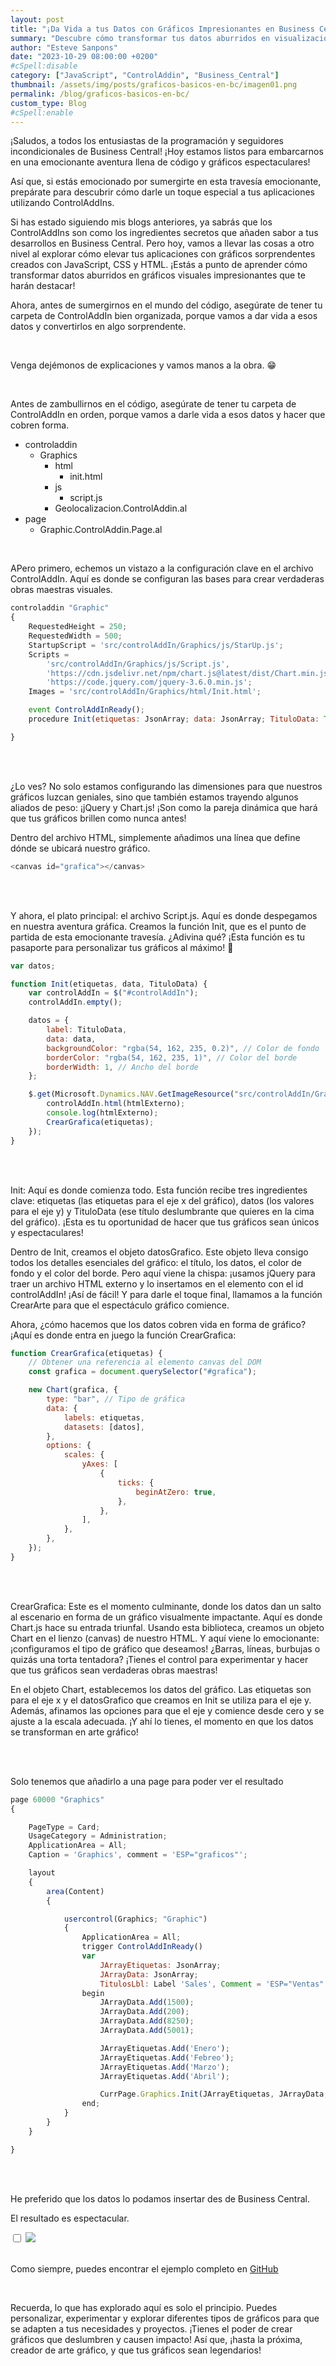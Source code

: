 ```yaml
---
layout: post
title: "¡Da Vida a tus Datos con Gráficos Impresionantes en Business Central!"
summary: "Descubre cómo transformar tus datos aburridos en visualizaciones sorprendentes en Business Central utilizando ControlAddIns. En este emocionante recorrido, te guiaré a través del código que te permitirá crear gráficos impactantes con JavaScript, CSS y HTML."
author: "Esteve Sanpons"
date: "2023-10-29 08:00:00 +0200"
#cSpell:disable
category: ["JavaScript", "ControlAddin", "Business_Central"]
thumbnail: /assets/img/posts/graficos-basicos-en-bc/imagen01.png
permalink: /blog/graficos-basicos-en-bc/
custom_type: Blog
#cSpell:enable
---
```


¡Saludos, a todos los entusiastas de la programación y seguidores incondicionales de Business Central! ¡Hoy estamos listos para embarcarnos en una emocionante aventura llena de código y gráficos espectaculares!

Así que, si estás emocionado por sumergirte en esta travesía emocionante, prepárate para descubrir cómo darle un toque especial a tus aplicaciones utilizando ControlAddIns.

Si has estado siguiendo mis blogs anteriores, ya sabrás que los ControlAddIns son como los ingredientes secretos que añaden sabor a tus desarrollos en Business Central. Pero hoy, vamos a llevar las cosas a otro nivel al explorar cómo elevar tus aplicaciones con gráficos sorprendentes creados con JavaScript, CSS y HTML. ¡Estás a punto de aprender cómo transformar datos aburridos en gráficos visuales impresionantes que te harán destacar!

Ahora, antes de sumergirnos en el mundo del código, asegúrate de tener tu carpeta de ControlAddIn bien organizada, porque vamos a dar vida a esos datos y convertirlos en algo sorprendente.

<br>

Venga dejémonos de explicaciones y vamos manos a la obra. 😁

<br>

Antes de zambullirnos en el código, asegúrate de tener tu carpeta de ControlAddIn en orden, porque vamos a darle vida a esos datos y hacer que cobren forma.

-   controladdin
    -   Graphics
        -   html
            -   init.html
        -   js
            -   script.js
        -   Geolocalizacion.ControlAddin.al
-   page
    -   Graphic.ControlAddin.Page.al

<br>

APero primero, echemos un vistazo a la configuración clave en el archivo ControlAddIn. Aquí es donde se configuran las bases para crear verdaderas obras maestras visuales.

```javascript
controladdin "Graphic"
{
    RequestedHeight = 250;
    RequestedWidth = 500;
    StartupScript = 'src/controlAddIn/Graphics/js/StarUp.js';
    Scripts =
        'src/controlAddIn/Graphics/js/Script.js',
        'https://cdn.jsdelivr.net/npm/chart.js@latest/dist/Chart.min.js',
        'https://code.jquery.com/jquery-3.6.0.min.js';
    Images = 'src/controlAddIn/Graphics/html/Init.html';

    event ControlAddInReady();
    procedure Init(etiquetas: JsonArray; data: JsonArray; TituloData: Text);

}
```

<br><br>

¿Lo ves? No solo estamos configurando las dimensiones para que nuestros gráficos luzcan geniales, sino que también estamos trayendo algunos aliados de peso: ¡jQuery y Chart.js! ¡Son como la pareja dinámica que hará que tus gráficos brillen como nunca antes!

Dentro del archivo HTML, simplemente añadimos una línea que define dónde se ubicará nuestro gráfico.

```javascript
<canvas id="grafica"></canvas>
```

<br><br>

Y ahora, el plato principal: el archivo Script.js. Aquí es donde despegamos en nuestra aventura gráfica. Creamos la función Init, que es el punto de partida de esta emocionante travesía. ¿Adivina qué? ¡Esta función es tu pasaporte para personalizar tus gráficos al máximo! 🎨

```javascript
var datos;

function Init(etiquetas, data, TituloData) {
    var controlAddIn = $("#controlAddIn");
    controlAddIn.empty();

    datos = {
        label: TituloData,
        data: data,
        backgroundColor: "rgba(54, 162, 235, 0.2)", // Color de fondo
        borderColor: "rgba(54, 162, 235, 1)", // Color del borde
        borderWidth: 1, // Ancho del borde
    };

    $.get(Microsoft.Dynamics.NAV.GetImageResource("src/controlAddIn/Graphics/html/Init.html"), function (htmlExterno) {
        controlAddIn.html(htmlExterno);
        console.log(htmlExterno);
        CrearGrafica(etiquetas);
    });
}
```

<br><br>

Init: Aquí es donde comienza todo. Esta función recibe tres ingredientes clave: etiquetas (las etiquetas para el eje x del gráfico), datos (los valores para el eje y) y TituloData (ese título deslumbrante que quieres en la cima del gráfico). ¡Esta es tu oportunidad de hacer que tus gráficos sean únicos y espectaculares!

Dentro de Init, creamos el objeto datosGrafico. Este objeto lleva consigo todos los detalles esenciales del gráfico: el título, los datos, el color de fondo y el color del borde. Pero aquí viene la chispa: ¡usamos jQuery para traer un archivo HTML externo y lo insertamos en el elemento con el id controlAddIn! ¡Así de fácil! Y para darle el toque final, llamamos a la función CrearArte para que el espectáculo gráfico comience.

Ahora, ¿cómo hacemos que los datos cobren vida en forma de gráfico? ¡Aquí es donde entra en juego la función CrearGrafica:

```javascript
function CrearGrafica(etiquetas) {
    // Obtener una referencia al elemento canvas del DOM
    const grafica = document.querySelector("#grafica");

    new Chart(grafica, {
        type: "bar", // Tipo de gráfica
        data: {
            labels: etiquetas,
            datasets: [datos],
        },
        options: {
            scales: {
                yAxes: [
                    {
                        ticks: {
                            beginAtZero: true,
                        },
                    },
                ],
            },
        },
    });
}
```

<br><br>

CrearGrafica: Este es el momento culminante, donde los datos dan un salto al escenario en forma de un gráfico visualmente impactante. Aquí es donde Chart.js hace su entrada triunfal. Usando esta biblioteca, creamos un objeto Chart en el lienzo (canvas) de nuestro HTML. Y aquí viene lo emocionante: ¡configuramos el tipo de gráfico que deseamos! ¿Barras, líneas, burbujas o quizás una torta tentadora? ¡Tienes el control para experimentar y hacer que tus gráficos sean verdaderas obras maestras!

En el objeto Chart, establecemos los datos del gráfico. Las etiquetas son para el eje x y el datosGrafico que creamos en Init se utiliza para el eje y. Además, afinamos las opciones para que el eje y comience desde cero y se ajuste a la escala adecuada. ¡Y ahí lo tienes, el momento en que los datos se transforman en arte gráfico!

<br><br>

Solo tenemos que añadirlo a una page para poder ver el resultado

```javascript
page 60000 "Graphics"
{

    PageType = Card;
    UsageCategory = Administration;
    ApplicationArea = All;
    Caption = 'Graphics', comment = 'ESP="graficos"';

    layout
    {
        area(Content)
        {

            usercontrol(Graphics; "Graphic")
            {
                ApplicationArea = All;
                trigger ControlAddInReady()
                var
                    JArrayEtiquetas: JsonArray;
                    JArrayData: JsonArray;
                    TitulosLbl: Label 'Sales', Comment = 'ESP="Ventas"';
                begin
                    JArrayData.Add(1500);
                    JArrayData.Add(200);
                    JArrayData.Add(8250);
                    JArrayData.Add(5001);

                    JArrayEtiquetas.Add('Enero');
                    JArrayEtiquetas.Add('Febreo');
                    JArrayEtiquetas.Add('Marzo');
                    JArrayEtiquetas.Add('Abril');

                    CurrPage.Graphics.Init(JArrayEtiquetas, JArrayData, TitulosLbl);
                end;
            }
        }
    }

}
```

<br><br>

He preferido que los datos lo podamos insertar des de Business Central.

El resultado es espectacular.

<input type="checkbox" id="image-checkbox-02" class="image-checkbox">
<label for="image-checkbox-02"  class="image-label">
    <img class="img-container" src="/assets/img/posts/graficos-basicos-en-bc/imagen02.png">
</label>
<br><br>

Como siempre, puedes encontrar el ejemplo completo en [GitHub](https://github.com/Esanpons/ControlAddIns-Business-Central)

<br>

Recuerda, lo que has explorado aquí es solo el principio. Puedes personalizar, experimentar y explorar diferentes tipos de gráficos para que se adapten a tus necesidades y proyectos. ¡Tienes el poder de crear gráficos que deslumbren y causen impacto! Así que, ¡hasta la próxima, creador de arte gráfico, y que tus gráficos sean legendarios!
